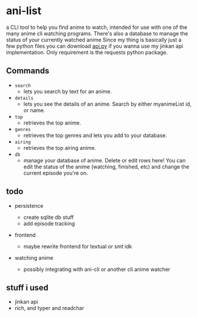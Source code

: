 # ani-list

a CLI tool to help you find anime to watch, intended for use with one of the many
anime cli watching programs.
There's also a database to manage the status of your currently watched anime
Since my thing is basically just a few python files you can download [api.py](https://github.com/rami-droid/ani-list/blob/main/api.py)
if you wanna use my jinkan api
implementation. Only requirement is the requests python package.

## Commands

- `search`
  - lets you search by text for an anime.
- `details`
  - lets you see the details of an anime. Search by either myanimeList id, or name.
- `top`
  - retrieves the top anime.
- `genres`
  - retrieves the top genres and lets you add to your database.
- `airing`
  - retrieves the top airing anime.
- `db`
  - manage your database of anime. Delete or edit rows here! You can edit the status of the anime (watching, finished, etc) and change the current episode you're on.

## todo


- persistence
  - create sqlite db stuff
  - add episode tracking 

- frontend
  - maybe rewrite frontend for textual or smt idk

- watching anime
  - possibly integrating with ani-cli or another cli anime watcher

## stuff i used

- jinkan api
- rich, and typer and readchar
